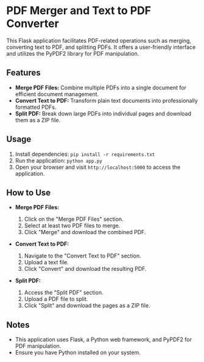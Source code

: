 # PDF Merger and Text to PDF Converter

This Flask application facilitates PDF-related operations such as merging, converting text to PDF, and splitting PDFs. It offers a user-friendly interface and utilizes the PyPDF2 library for PDF manipulation.

## Features

- **Merge PDF Files:** Combine multiple PDFs into a single document for efficient document management.
- **Convert Text to PDF:** Transform plain text documents into professionally formatted PDFs.
- **Split PDF:** Break down large PDFs into individual pages and download them as a ZIP file.

## Usage

1. Install dependencies: `pip install -r requirements.txt`
2. Run the application: `python app.py`
3. Open your browser and visit `http://localhost:5000` to access the application.

## How to Use

- **Merge PDF Files:**
  1. Click on the "Merge PDF Files" section.
  2. Select at least two PDF files to merge.
  3. Click "Merge" and download the combined PDF.

- **Convert Text to PDF:**
  1. Navigate to the "Convert Text to PDF" section.
  2. Upload a text file.
  3. Click "Convert" and download the resulting PDF.

- **Split PDF:**
  1. Access the "Split PDF" section.
  2. Upload a PDF file to split.
  3. Click "Split" and download the pages as a ZIP file.

## Notes

- This application uses Flask, a Python web framework, and PyPDF2 for PDF manipulation.
- Ensure you have Python installed on your system.
